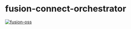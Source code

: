 # fusion-connect-orchestrator 

[![fusion-oss](https://circleci.com/gh/fusion-oss/fusion-connect-orchestrator.svg?style=shield)](https://app.circleci.com/pipelines/github/fusion-oss/fusion-connect-orchestrator?filter=all)
